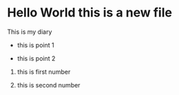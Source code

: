 # Hello World this is a new file

This is my diary

- this is point 1

- this is point 2


1. this is first number

1. this is second number
